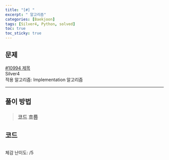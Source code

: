 ```yaml
---
title: "[#] "
excerpt: " 알고리즘"
categories: [Baekjoon]
tags: [Silver4, Python, solved]
toc: true
toc_sticky: true
---
```


## 문제
[#10994 제목](https://www.acmicpc.net/problem/10994) <br>
Silver4 <br>
적용 알고리즘: Implementation 알고리즘

***

## 풀이 방법


> ### 코드 흐름

## 코드
~~~python
~~~

체감 난이도: /5 <br>
